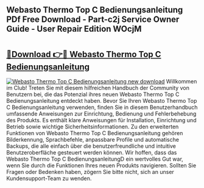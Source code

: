 ## Webasto Thermo Top C Bedienungsanleitung PDf Free Download - Part-c2j Service Owner Guide - User Repair Edition WOcjM

# <h2><a href="http://df2ueg1.blite.top/?on=Webasto+Thermo+Top+C+Bedienungsanleitung">🔗Download 👉🔴 Webasto Thermo Top C Bedienungsanleitung</a></h2>

[![Webasto Thermo Top C Bedienungsanleitung new download](https://i.imgur.com/lujVjoI.png)](http://df2ueg1.blite.top/?on=Webasto+Thermo+Top+C+Bedienungsanleitung)
Willkommen im Club! Treten Sie mit diesem hilfreichen Handbuch der Community von Benutzern bei, die das Potenzial ihres neuen Webasto Thermo Top C Bedienungsanleitung entdeckt haben. Bevor Sie Ihren Webasto Thermo Top C Bedienungsanleitung verwenden, finden Sie in diesem Benutzerhandbuch umfassende Anweisungen zur Einrichtung, Bedienung und Fehlerbehebung des Produkts. Es enthält klare Anweisungen für Installation, Einrichtung und Betrieb sowie wichtige Sicherheitsinformationen. Zu den erweiterten Funktionen von Webasto Thermo Top C Bedienungsanleitung gehören Bilderkennung, Sprachbefehle, anpassbare Profile und automatische Backups, die alle einfach über die benutzerfreundliche und intuitive Benutzeroberfläche gesteuert werden können. Wir hoffen, dass das Webasto Thermo Top C BedienungsanleitungD ein wertvolles Gut war, wenn Sie durch die Funktionen Ihres neuen Produkts navigieren. Sollten Sie Fragen oder Bedenken haben, zögern Sie bitte nicht, sich an unser Kundensupport-Team zu wenden.
